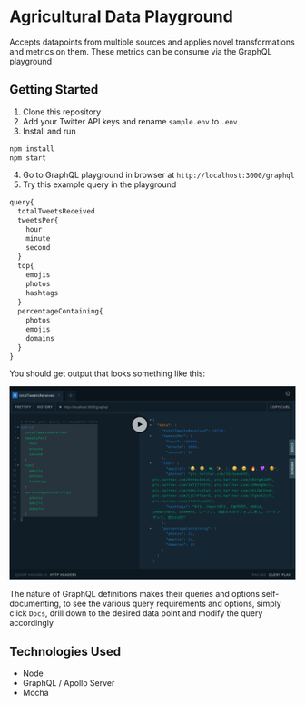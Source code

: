 # Agricultural Data Playground
Accepts datapoints from multiple sources and applies novel transformations and metrics on them. These metrics can be consume via the GraphQL playground

## Getting Started
1. Clone this repository
2. Add your Twitter API keys and rename `sample.env` to `.env`
3. Install and run
```
npm install
npm start
```
4. Go to GraphQL playground in browser at `http://localhost:3000/graphql`
5. Try this example query in the playground
  
```
query{
  totalTweetsReceived
  tweetsPer{
    hour
    minute
    second
  }
  top{
    emojis
    photos
    hashtags
  }
  percentageContaining{
    photos
    emojis
    domains
  }
}
```

You should get output that looks something like this:

![query screenshot](./playground_screenshot.png)

The nature of GraphQL definitions makes their queries and options self-documenting, to see the various query requirements and options, simply click `Docs`, drill down to the desired data point and modify the query accordingly

## Technologies Used
- Node
- GraphQL / Apollo Server
- Mocha

